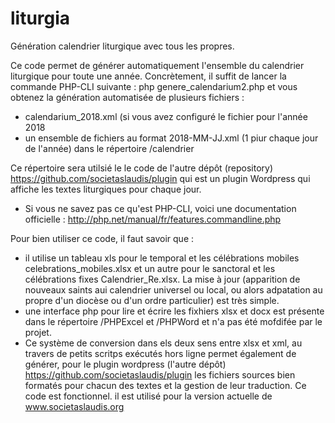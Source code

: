 # liturgia
Génération calendrier liturgique avec tous les propres.

Ce code permet de générer automatiquement l'ensemble du calendrier liturgique pour toute une année. Concrètement, il suffit de lancer la commande PHP-CLI suivante :
php genere_calendarium2.php
et vous obtenez la génération automatisée de plusieurs fichiers :
- calendarium_2018.xml (si vous avez configuré le fichier pour l'année 2018
- un ensemble de fichiers au format 2018-MM-JJ.xml (1 piur chaque jour de l'année) dans le répertoire /calendrier

Ce répertoire sera utilsié le le code de l'autre dépôt (repository) https://github.com/societaslaudis/plugin qui est un plugin Wordpress qui affiche les textes liturgiques pour chaque jour.

* Si vous ne savez pas ce qu'est PHP-CLI, voici une documentation officielle : http://php.net/manual/fr/features.commandline.php

Pour bien utiliser ce code, il faut savoir que :

- il utilise un tableau xls pour le temporal et les célébrations mobiles celebrations_mobiles.xlsx et un autre pour le sanctoral et les célébrations fixes Calendrier_Re.xlsx. La mise à jour (apparition de nouveaux saints aui calendrier universel ou local, ou alors adpatation au propre d'un diocèse ou d'un ordre particulier) est très simple.
- une interface php pour lire et écrire les fixhiers xlsx et docx est présente dans le répertoire /PHPExcel et /PHPWord et n'a pas été mofdifée par le projet.
- Ce système de conversion dans els deux sens entre xlsx et xml, au travers de petits scritps exécutés hors ligne permet également de générer, pour le plugin wordpress (l'autre dépôt) https://github.com/societaslaudis/plugin les fichiers sources bien formatés pour chacun des textes et la gestion de leur traduction.
Ce code est fonctionnel. il est utilisé pour la version actuelle de www.societaslaudis.org 
